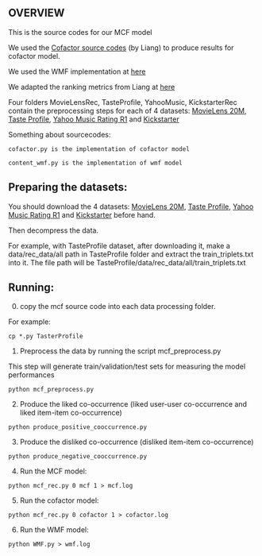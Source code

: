 OVERVIEW
--------
This is the source codes for our MCF model

We used the [Cofactor source codes](https://github.com/dawenl/cofactor) (by Liang) to produce results for cofactor model.

We used the WMF implementation at [here](https://github.com/dawenl/cofactor/blob/master/src/content_wmf.py)

We adapted the ranking metrics from Liang at [here](https://github.com/dawenl/cofactor)

Four folders MovieLensRec, TasteProfile, YahooMusic, KickstarterRec contain the preprocessing steps for each of 4 datasets: 
[MovieLens 20M](https://grouplens.org/datasets/movielens/20m/), 
[Taste Profile](https://labrosa.ee.columbia.edu/millionsong/tasteprofile), 
[Yahoo Music Rating R1](https://webscope.sandbox.yahoo.com/catalog.php?datatype=r&did=1) and 
[Kickstarter]()

Something about sourcecodes:
```
cofactor.py is the implementation of cofactor model
```

```
content_wmf.py is the implementation of wmf model
```

Preparing the datasets:
-----------------------

You should download the 4 datasets: [MovieLens 20M](https://grouplens.org/datasets/movielens/20m/), [Taste Profile](https://labrosa.ee.columbia.edu/millionsong/tasteprofile), [Yahoo Music Rating R1](https://webscope.sandbox.yahoo.com/catalog.php?datatype=r&did=1) and [Kickstarter](https://drive.google.com/drive/folders/0B7caFrTiN5gMbkRGQnZ6R1BzQ0E?usp=sharing) before hand.

Then decompress the data.

For example, with TasteProfile dataset, after downloading it, make a data/rec_data/all path in TasteProfile folder and extract the train_triplets.txt into it.
The file path will be TasteProfile/data/rec_data/all/train_triplets.txt

Running:
------------------------------------------
0. copy the mcf source code into each data processing folder.

For example:
```
cp *.py TasterProfile
```

1. Preprocess the data by running the script mcf_preprocess.py

This step will generate train/validation/test sets for measuring the model performances
```
python mcf_preprocess.py
```

2. Produce the liked co-occurrence (liked user-user co-occurrence and liked item-item co-occurrence)
```
python produce_positive_cooccurrence.py
```

3. Produce the disliked co-occurrence (disliked item-item co-occurrence)
```
python produce_negative_cooccurrence.py
```

4. Run the MCF model:
```
python mcf_rec.py 0 mcf 1 > mcf.log
```

5. Run the cofactor model:
```
python mcf_rec.py 0 cofactor 1 > cofactor.log
```

6. Run the WMF model:
```
python WMF.py > wmf.log
```
